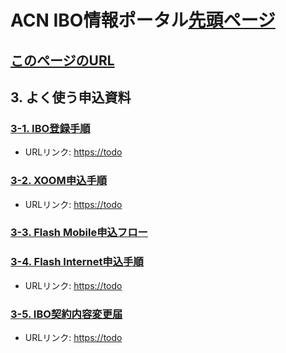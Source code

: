 # ACN IBO情報ポータル[先頭ページ](https://faq.acn.jp.net)
## [このページのURL](https://todo)

## 3. よく使う申込資料

### [3-1. IBO登録手順](https://todo)
* URLリンク: [https://todo](https://todo)

### [3-2. XOOM申込手順](https://todo)
* URLリンク: [https://todo](https://todo)

### [3-3. Flash Mobile申込フロー](03_APP_03.MD)

### [3-4. Flash Internet申込手順](https://todo)
* URLリンク: [https://todo](https://todo)

### [3-5. IBO契約内容変更届](https://todo)
* URLリンク: [https://todo](https://todo)
